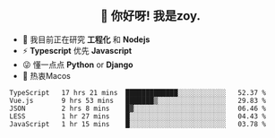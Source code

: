 <h2 align="center">👋 你好呀! 我是zoy.</h2>

- 🌱 我目前正在研究 **工程化** 和 **Nodejs**
- ⚡ **Typescript** 优先 **Javascript**
- 😜 懂一点点 **Python** or **Django**
- 🚀 热衷Macos





<!--
**l-zoy/l-zoy** is a ✨ _special_ ✨ repository because its `README.md` (this file) appears on your GitHub profile.

Here are some ideas to get you started:

- 🔭 I’m currently working on ...
- 🌱 I’m currently learning ...
- 👯 I’m looking to collaborate on ...
- 🤔 I’m looking for help with ...
- 💬 Ask me about ...
- 📫 How to reach me: ...
- 😄 Pronouns: ...
- ⚡ Fun fact: ...
-->

<!--START_SECTION:waka-->
```text
TypeScript   17 hrs 21 mins  █████████████░░░░░░░░░░░░   52.37 % 
Vue.js       9 hrs 53 mins   ███████▒░░░░░░░░░░░░░░░░░   29.83 % 
JSON         2 hrs 8 mins    █▓░░░░░░░░░░░░░░░░░░░░░░░   06.46 % 
LESS         1 hr 27 mins    █░░░░░░░░░░░░░░░░░░░░░░░░   04.43 % 
JavaScript   1 hr 15 mins    █░░░░░░░░░░░░░░░░░░░░░░░░   03.78 % 
```
<!--END_SECTION:waka-->
